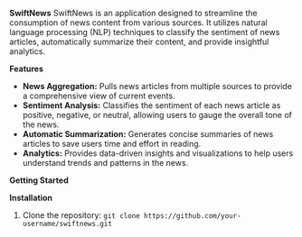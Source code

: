 **SwiftNews**
SwiftNews is an application designed to streamline the consumption of news content from various sources. 
It utilizes natural language processing (NLP) techniques to classify the sentiment of news articles, automatically summarize their content, and provide insightful analytics.

**Features**
- **News Aggregation:** Pulls news articles from multiple sources to provide a comprehensive view of current events.
- **Sentiment Analysis:** Classifies the sentiment of each news article as positive, negative, or neutral, allowing users to gauge the overall tone of the news.
- **Automatic Summarization:** Generates concise summaries of news articles to save users time and effort in reading.
- **Analytics:** Provides data-driven insights and visualizations to help users understand trends and patterns in the news.

**Getting Started**

**Installation**

1. Clone the repository:
   ``` git clone https://github.com/your-username/swiftnews.git ```

